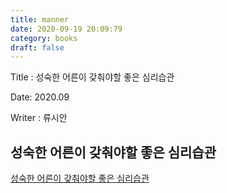 ```yaml
---
title: manner
date: 2020-09-19 20:09:79
category: books
draft: false
---
```



Title : 성숙한 어른이 갖춰야할 좋은 심리습관

Date: 2020.09

Writer : 류시안

## 성숙한 어른이 갖춰야할 좋은 심리습관
[성숙한 어른이 갖춰야할 좋은 심리습관](https://book.naver.com/bookdb/book_detail.nhn?bid=16348326)

